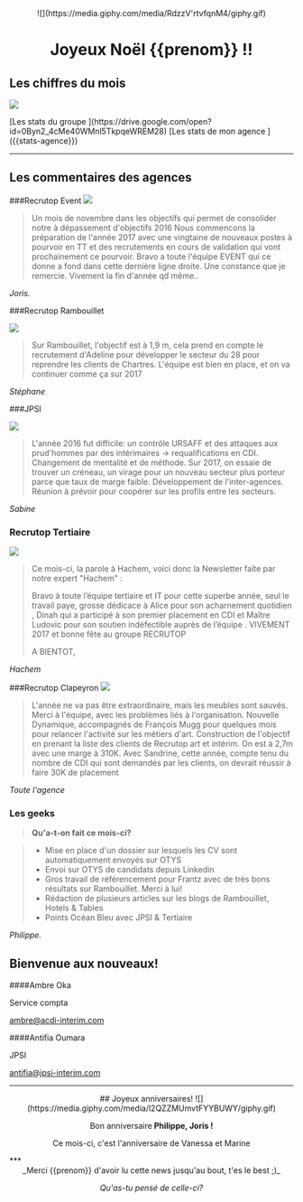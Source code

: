 <head>
    <link href="https://fonts.googleapis.com/css?family=Lato|Maven+Pro" rel="stylesheet">
</head>

<center>
![](https://media.giphy.com/media/RdzzV'rtvfqnM4/giphy.gif)
</center>

<center>

# Joyeux Noël {{prenom}} !!

</center>




## Les chiffres du mois 

![](https://gyazo.com/42ab52193244245b07d9281c30ed138e.png)

<row>
<button-rounded>
[Les stats du groupe ](https://drive.google.com/open?id=0Byn2_4cMe40WMnl5TkpqeWREM28)
</button-rounded>
<column>
<button-rounded>
[Les stats de mon agence ]({{stats-agence}})
</button-rounded>
</column>
</row>

***

## Les commentaires des agences 

###Recrutop Event 
![](https://gyazo.com/0fa6d82f491f1f9e640d584bca7f6fa4.png)

>Un mois de novembre dans les objectifs qui permet de consolider notre à dépassement d'objectifs 2016
Nous commencons la préparation de l'année 2017 avec une vingtaine de nouveaux postes à pourvoir en TT et des recrutements en cours de validation qui vont prochainement ce pourvoir. Bravo a toute l'équipe EVENT qui ce donne a fond dans cette dernière ligne droite. Une constance que je remercie. Vivement la fin d'année qd même..


_Joris._

###Recrutop Rambouillet 

![](https://gyazo.com/e16af1b16ce7d8cd7c6c7f43d1d7cda8.png)
>Sur Rambouillet, l'objectif est à 1,9 m, cela prend en compte le recrutement d'Adeline pour développer le secteur du 28 pour reprendre les clients de Chartres. L'équipe est bien en place, et on va continuer comme ça sur 2017


_Stéphane_

###JPSI 

![](https://gyazo.com/e4133fd720668471269f0d63ebbe2ab5.png)

>L'année 2016 fut difficile: un contrôle URSAFF et des attaques aux prud'hommes par des intérimaires → requalifications en CDI. Changement de mentalité et de méthode. Sur 2017, on essaie de trouver un créneau, un virage pour un nouveau secteur plus porteur parce que taux de marge faible. Développement de l'inter-agences. Réunion à prévoir pour coopérer sur les profils entre les secteurs.

_Sabine_

### Recrutop Tertiaire 

![](https://gyazo.com/0c0d17fcd4718fd24379af9cad394ed8.png)

>Ce mois-ci, la parole à Hachem, voici donc la Newsletter faîte par notre expert "Hachem" :
>
>Bravo à toute l’équipe tertiaire et IT pour cette superbe année, seul le travail paye, grosse dédicace à Alice pour son acharnement quotidien , Dinah qui a participé à son premier placement en CDI et Maître Ludovic pour son soutien indéfectible auprès de l’équipe . VIVEMENT 2017 et bonne fête au groupe RECRUTOP
>
>A BIENTOT,

_Hachem_

###Recrutop Clapeyron 
![](https://gyazo.com/2b24a3210886d0f65c1d17ff4027ee1e.png)

>L'année ne va pas être extraordinaire, mais les meubles sont sauvés. Merci à l'équipe, avec les problèmes liés à l'organisation. Nouvelle Dynamique, accompagnés de François Mugg pour quelques mois pour relancer l'activité sur les métiers d'art. Construction de l'objectif en prenant la liste des clients de Recrutop art et intérim. On est à 2,7m avec une marge à 310K. Avec Sandrine, cette année, compte tenu du nombre de CDI qui sont demandés par les clients, on devrait réussir à faire 30K de placement

_Toute l'agence_


### Les geeks 

> **Qu'a-t-on fait ce mois-ci?**

> - Mise en place d'un dossier sur lesquels les CV sont automatiquement envoyés sur OTYS
> - Envoi sur OTYS de candidats depuis Linkedin 
> - Gros travail de référencement pour Frantz avec de très bons résultats sur Rambouillet. Merci à lui! 
> - Rédaction de plusieurs articles sur les blogs de Rambouillet, Hotels & Tables
> - Points Océan Bleu avec JPSI & Tertiaire
 
_Philippe._


## Bienvenue aux nouveaux! 

<row>

<column>
####Ambre Oka

Service compta

[ambre@acdi-interim.com](mailto:ambre@acdi-interim.com)


<column>
####Antifia Oumara

JPSI

[antifia@jpsi-interim.com](mailto:antifia@jpsi-interim.com)

</row>

***

<center>
## Joyeux anniversaires! 

<row>
<column>
![](https://media.giphy.com/media/l2QZZMUmvtFYYBUWY/giphy.gif)
<column>
</row>

Bon anniversaire<strong> Philippe, Joris  !</strong>

Ce mois-ci, c'est l'anniversaire de Vanessa et Marine
</center>
***
<center>
_Merci {{prenom}} d'avoir lu cette news jusqu'au bout, t'es le best ;)_

_Qu'as-tu pensé de celle-ci?_ 
</center>
